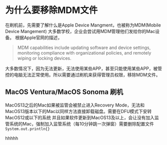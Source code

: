 # 为什么要移除MDM文件
在刷机前，先需要了解什么是Apple Device Mangment，也被称为MDM(Mobile Device Mangement) 大多数学校，企业会尝试用MDM管理他们发给你的Mac设备。
根据Apple官网的描述，
>MDM capabilities include updating software and device settings, monitoring compliance with organizational policies, and remotely wiping or locking devices.

大多数情况下，因为无法更新，无法使用某些APP，甚至只能使用某些APP，被管控的电脑无法正常使用。所以需要通过刷机来获得管理员权限，移除MDM文件。

## MacOS Ventura/MacOS Sonoma 刷机
MacOS13之后的Mac如果被监管会被禁止进入Recovery Mode，无法和MacOS13版本以下的Mac以同样方法直接卸载磁盘。需要在DFU模式下安转MacOS12或以下的系统
并且如果软件更新到MacOS13及以上，会让没有加入监管系统的Mac，强制加入监管系统（每10分钟跳一次弹窗）需要删除配置文件
``
System.out.println{}
``

hhhhh